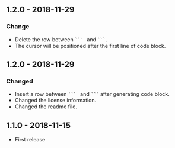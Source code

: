 ## 1.2.0 - 2018-11-29

### Change

- Delete the row between <code>\`\`\` </code> and <code>\`\`\`</code>.
- The cursor will be positioned after the first line of code block.

## 1.2.0 - 2018-11-29

### Changed

- Insert a row between <code>\`\`\` </code> and <code>\`\`\`</code> after generating code block.
- Changed the license information.
- Changed the readme file.

## 1.1.0 - 2018-11-15

- First release
